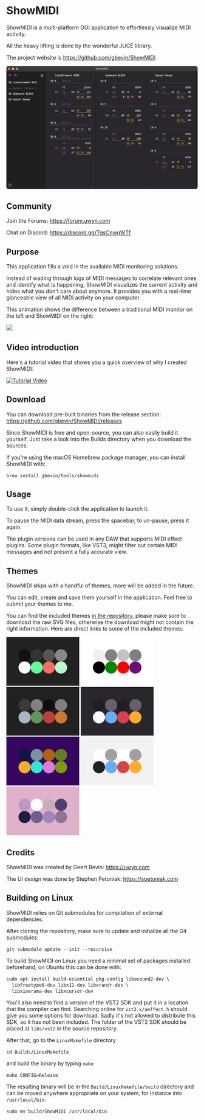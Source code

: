 # ShowMIDI

ShowMIDI is a multi-platform GUI application to effortlessly visualize MIDI activity.

All the heavy lifting is done by the wonderful JUCE library.

The project website is https://github.com/gbevin/ShowMIDI

<p><img src="https://raw.githubusercontent.com/gbevin/ShowMIDI/main/Design/showmidi-0.9.0.png" style="width: auto" /></p>

## Community

Join the Forums: https://forum.uwyn.com

Chat on Discord: https://discord.gg/TgsCnwqWTf

## Purpose

This application fills a void in the available MIDI monitoring solutions.

Instead of wading through logs of MIDI messages to correlate relevant ones and identify what is happening, ShowMIDI visualizes the current activity and hides what you don't care about anymore. It provides you with a real-time glanceable view of all MIDI activity on your computer.

This animation shows the difference between a traditional MIDI monitor on the left and ShowMIDI on the right:

<p><img src="https://uwyn.com/images/showmidi-animation-small.gif" width="640" /></p>

## Video introduction

Here's a tutorial video that shows you a quick overview of why I created ShowMIDI:

<a href="https://www.youtube.com/watch?v=TliuBpUY8pw" target="_blank"><img src="https://i.ytimg.com/vi/TliuBpUY8pw/maxresdefault.jpg" alt="Tutorial Video" width="640" border="0" /></a>

## Download

You can download pre-built binaries from the release section:
https://github.com/gbevin/ShowMIDI/releases

Since ShowMIDI is free and open-source, you can also easily build it yourself. Just take a look into the Builds directory when you download the sources.

If you're using the macOS Homebrew package manager, you can install ShowMIDI with:
```
brew install gbevin/tools/showmidi
```

## Usage

To use it, simply double-click the application to launch it.

To pause the MIDI data stream, press the spacebar, to un-pause, press it again.

The plugin versions can be used in any DAW that supports MIDI effect plugins. Some plugin formats, like VST3, might filter out certain MIDI messages and not present a fully accurate view.

## Themes

ShowMIDI ships with a handful of themes, more will be added in the future.

You can edit, create and save them yourself in the application. Feel free to submit your themes to me.

You can find the included themes [in the repository](https://github.com/gbevin/ShowMIDI/tree/main/Themes), please make sure to download the raw SVG files, otherwise the download might not contain the right information. Here are direct links to some of the included themes:

![](https://raw.githubusercontent.com/gbevin/ShowMIDI/main/Themes/bstation.svg)
![](https://raw.githubusercontent.com/gbevin/ShowMIDI/main/Themes/classic%20light.svg)
![](https://raw.githubusercontent.com/gbevin/ShowMIDI/main/Themes/darcula.svg)
![](https://raw.githubusercontent.com/gbevin/ShowMIDI/main/Themes/dark.svg)
![](https://raw.githubusercontent.com/gbevin/ShowMIDI/main/Themes/disco.svg)
![](https://raw.githubusercontent.com/gbevin/ShowMIDI/main/Themes/light.svg)
![](https://raw.githubusercontent.com/gbevin/ShowMIDI/main/Themes/mouha.svg)

## Credits

ShowMIDI was created by Geert Bevin: https://uwyn.com

The UI design was done by Stephen Petoniak: https://spetoniak.com

## Building on Linux

ShowMIDI relies on Git submodules for compilation of external dependencies.

After cloning the repository, make sure to update and initialize all the Git submodules:

```
git submodule update --init --recursive
```

To build ShowMIDI on Linux you need a minimal set of packages installed beforehand, on Ubuntu this can be done with:

```
sudo apt install build-essential pkg-config libasound2-dev \
  libfreetype6-dev libx11-dev libxrandr-dev \
  libxinerama-dev libxcursor-dev
```

You'll also need to find a version of the VST2 SDK and put it in a location that the compiler can find.
Searching online for `vst2.x/aeffect.h` should give you some options for download.
Sadly it's not allowed to distribute this SDK, so it has not been included.
The folder of the VST2 SDK should be placed at `libs/vst2` in the source repository.

After that, go to the `LinuxMakefile` directory

```
cd Builds/LinuxMakefile
```

and build the binary by typing `make`

```
make CONFIG=Release
```

The resulting binary will be in the `Build/LinuxMakefile/build` directory and can be moved anywhere appropriate on your system, for instance into `/usr/local/bin`:

```
sudo mv build/ShowMIDI /usr/local/bin
```
